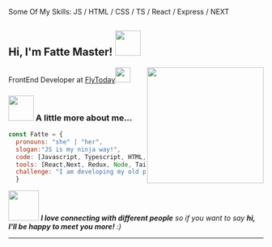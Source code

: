 

Some Of My Skills: JS / HTML / CSS / TS / React / Express / NEXT



<h2> Hi, I'm  Fatte Master! <img src="https://media.giphy.com/media/mGcNjsfWAjY5AEZNw6/giphy.gif" width="50"></h2>
<img align='right' src="https://media.giphy.com/media/ieyl9zmCjO4b4t6qoY/giphy.gif" width="230">
<p>FrontEnd Developer at <a href="https://www.thoughtworks.com">FlyToday</a><img src="https://media.giphy.com/media/WUlplcMpOCEmTGBtBW/giphy.gif" width="30"> 
</em></p>

### <img src="https://media.giphy.com/media/VgCDAzcKvsR6OM0uWg/giphy.gif" width="50"> A little more about me...  

```javascript
const Fatte = {
  pronouns: "she" | "her",
  slogan:"JS is my ninja way!",
  code: [Javascript, Typescript, HTML, CSS],
  tools: [React,Next, Redux, Node, Tailwind, ReactHookForm, Jest, Formik],
  challenge: "I am developing my old projects",
  }
```

<img src="https://media.giphy.com/media/LnQjpWaON8nhr21vNW/giphy.gif" width="60"> <em><b>I love connecting with different people</b> so if you want to say <b>hi, I'll be happy to meet you more!</b> :)</em>

---
